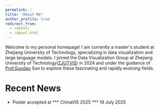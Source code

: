 ```yaml
---
permalink: /
title: "About Me"
author_profile: true
redirect_from: 
  - /about/
  - /about.html
---
```


Welcome to my personal homepage! I am currently a master's student at Zhejiang University of Technology, specializing in data visualization and large language modals. I joined the Data Visualization Group at Zhejiang University of Technology([ZJUTVIS](https://zjutvis.org)) in 2024 and under the guidance of [Prof.Guodao](https://godoorsun.org) Sun to explore these fascinating and rapidly evolving fields.

# Recent News
* Poster accepted at *** ChinaVIS 2025 ***
19 July 2025